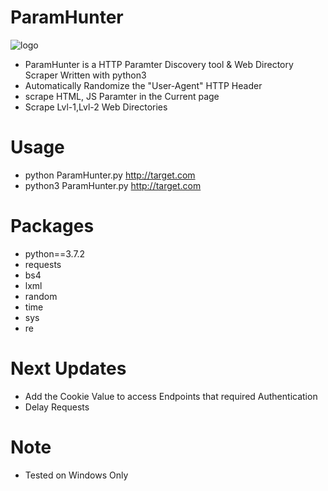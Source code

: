 # ParamHunter

![logo](https://user-images.githubusercontent.com/51271019/210682679-a023906d-2adb-4d04-8767-4b104dff0980.PNG)


* ParamHunter is a HTTP Paramter Discovery tool & Web Directory Scraper Written with python3 
* Automatically Randomize the "User-Agent" HTTP Header 
* scrape HTML, JS Paramter in the Current page 
* Scrape Lvl-1,Lvl-2 Web Directories

# Usage
* python ParamHunter.py http://target.com
* python3 ParamHunter.py http://target.com

# Packages
* python==3.7.2
* requests
* bs4
* lxml
* random
* time
* sys
* re

# Next Updates
* Add the Cookie Value to access Endpoints that required Authentication
* Delay Requests 

# Note
* Tested on Windows Only

